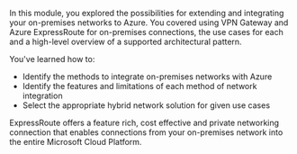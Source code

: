 In this module, you explored the possibilities for extending and integrating your on-premises networks to Azure. You covered using VPN Gateway and Azure ExpressRoute for on-premises connections, the use cases for each and a high-level overview of a supported architectural pattern.

You've learned how to:

- Identify the methods to integrate on-premises networks with Azure
- Identify the features and limitations of each method of network integration
- Select the appropriate hybrid network solution for given use cases

ExpressRoute offers a feature rich, cost effective and private networking connection that enables connections from your on-premises network into the entire Microsoft Cloud Platform.